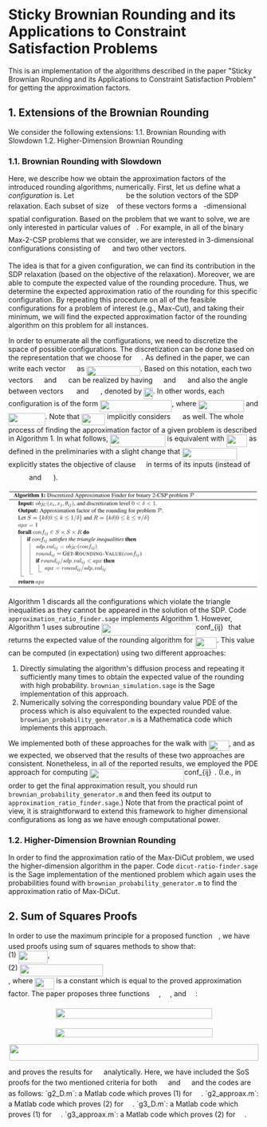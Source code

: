 # Sticky Brownian Rounding and its Applications to Constraint Satisfaction Problems
This is an implementation of the algorithms described in the paper "Sticky Brownian Rounding and its Applications 
to Constraint Satisfaction Problem" for getting the approximation factors.

## 1. Extensions of the Brownian Rounding
We consider the following extensions:
1.1. Brownian Rounding with Slowdown 
1.2. Higher-Dimension Brownian Rounding

### 1.1. Brownian Rounding with Slowdown
Here, we describe how we obtain the approximation factors of the introduced rounding algorithms, numerically.
First, let us define what a _configuration_ is. 
Let <img src="/tex/8eebf91f3af703a9133af119c2c48ce9.svg?invert_in_darkmode&sanitize=true" align=middle width=96.641589pt height=14.611878600000017pt/> be the solution vectors of the SDP relaxation.
Each subset of size <img src="/tex/2103f85b8b1477f430fc407cad462224.svg?invert_in_darkmode&sanitize=true" align=middle width=8.55596444999999pt height=22.831056599999986pt/> of these vectors forms a <img src="/tex/2103f85b8b1477f430fc407cad462224.svg?invert_in_darkmode&sanitize=true" align=middle width=8.55596444999999pt height=22.831056599999986pt/>-dimensional spatial configuration.
Based on the problem that we want to solve, we are only interested in particular values of <img src="/tex/2103f85b8b1477f430fc407cad462224.svg?invert_in_darkmode&sanitize=true" align=middle width=8.55596444999999pt height=22.831056599999986pt/>. For example, in all 
of the binary Max-2-CSP problems that we consider, we are interested in 3-dimensional configurations consisting of
<img src="/tex/e53bb0b68d306e5a270fe0f587e42ab8.svg?invert_in_darkmode&sanitize=true" align=middle width=16.529662049999992pt height=14.611878600000017pt/> and two other vectors.

The idea is that for a given configuration, we can find its contribution in the SDP relaxation (based on the objective of 
the relaxation).
Moreover, we are able to compute the expected value of the rounding procedure.
Thus, we determine the expected approximation ratio of the rounding for this specific configuration. 
By repeating this procedure on all of the feasible configurations for a problem of interest (e.g., Max-Cut), and taking 
their minimum, we will find the expected approximation factor of the rounding algorithm on this problem for all instances.

In order to enumerate all the configurations, we need to discretize the space of possible configurations.
The discretization can be done based on the representation that we choose for <img src="/tex/c4afd3f927cf5e7e191266f7350714e0.svg?invert_in_darkmode&sanitize=true" align=middle width=14.628015599999989pt height=14.611878600000017pt/>. 
As defined in the paper, we can write each vector <img src="/tex/c4afd3f927cf5e7e191266f7350714e0.svg?invert_in_darkmode&sanitize=true" align=middle width=14.628015599999989pt height=14.611878600000017pt/> as <img src="/tex/23aa6ff2687d438a348158229e09f895.svg?invert_in_darkmode&sanitize=true" align=middle width=107.98189049999998pt height=19.1781018pt/>. 
Based on this notation, each two vectors <img src="/tex/c4afd3f927cf5e7e191266f7350714e0.svg?invert_in_darkmode&sanitize=true" align=middle width=14.628015599999989pt height=14.611878600000017pt/> and <img src="/tex/96235a90d058ab0f9bc16c8a1a37aa49.svg?invert_in_darkmode&sanitize=true" align=middle width=16.08162434999999pt height=14.611878600000017pt/> can be realized by having <img src="/tex/9fc20fb1d3825674c6a279cb0d5ca636.svg?invert_in_darkmode&sanitize=true" align=middle width=14.045887349999989pt height=14.15524440000002pt/> and <img src="/tex/4d8443b72a1de913b4a3995119296c90.svg?invert_in_darkmode&sanitize=true" align=middle width=15.499497749999989pt height=14.15524440000002pt/> and 
also the angle between vectors <img src="/tex/e88edbf4c389f77c73137df563d51056.svg?invert_in_darkmode&sanitize=true" align=middle width=18.30379484999999pt height=14.611878600000017pt/> and <img src="/tex/607e620664d7cab446228b1147ec906e.svg?invert_in_darkmode&sanitize=true" align=middle width=19.75740524999999pt height=14.611878600000017pt/>, denoted by <img src="/tex/4b0c1c1a7f0970de2545973312f21072.svg?invert_in_darkmode&sanitize=true" align=middle width=18.472301099999992pt height=22.831056599999986pt/>. 
In other words, each configuration is of the form <img src="/tex/9b43195e4a51831d582b0cb8a47e76ed.svg?invert_in_darkmode&sanitize=true" align=middle width=144.3721818pt height=24.65753399999998pt/>, where <img src="/tex/39eeb375dd63994e249344baa2ae2eb4.svg?invert_in_darkmode&sanitize=true" align=middle width=91.46294685pt height=24.65753399999998pt/> and 
<img src="/tex/cda19f7637b915e58b1f45d3697c3b51.svg?invert_in_darkmode&sanitize=true" align=middle width=74.00294054999999pt height=24.65753399999998pt/>. 
Note that <img src="/tex/c2c1ffc64fafa0a3c1108be047c4c155.svg?invert_in_darkmode&sanitize=true" align=middle width=47.656260299999985pt height=22.831056599999986pt/> implicitly considers <img src="/tex/e53bb0b68d306e5a270fe0f587e42ab8.svg?invert_in_darkmode&sanitize=true" align=middle width=16.529662049999992pt height=14.611878600000017pt/> as well.
The whole process of finding the approximation factor of a given problem is described in Algorithm 1. 
In what follows, <img src="/tex/f19c5e6eb3a3636eb27cae3071665f74.svg?invert_in_darkmode&sanitize=true" align=middle width=110.72923784999999pt height=24.65753399999998pt/> is equivalent with <img src="/tex/d0f8ef7494681f6b5311e319113b1263.svg?invert_in_darkmode&sanitize=true" align=middle width=41.50739834999999pt height=24.65753399999998pt/> as defined in the preliminaries with a slight 
change that <img src="/tex/f19c5e6eb3a3636eb27cae3071665f74.svg?invert_in_darkmode&sanitize=true" align=middle width=110.72923784999999pt height=24.65753399999998pt/> explicitly states the objective of clause <img src="/tex/9b325b9e31e85137d1de765f43c0f8bc.svg?invert_in_darkmode&sanitize=true" align=middle width=12.92464304999999pt height=22.465723500000017pt/> in terms of its inputs 
(instead of <img src="/tex/b4186a7f11d640316d31f146ea79ef3f.svg?invert_in_darkmode&sanitize=true" align=middle width=37.67316464999999pt height=14.15524440000002pt/> and <img src="/tex/64f56542d8c96b6573f52b8e6135215f.svg?invert_in_darkmode&sanitize=true" align=middle width=20.15039564999999pt height=14.15524440000002pt/>).

![Algorithm 1](https://github.com/sabbasizadeh/brownian-rounding/blob/master/alg1.png "Algorithm 1")

Algorithm 1 discards all the configurations which violate the triangle inequalities as they cannot be appeared in the 
solution of the SDP.
Code `approximation_ratio_finder.sage` implements Algorithm 1.
However, Algorithm 1 uses subroutine <img src="/tex/f3778000bfc0ee846c972a558e10d161.svg?invert_in_darkmode&sanitize=true" align=middle width=189.68401319999998pt height=24.65753399999998pt/>conf_{ij}<img src="/tex/ee28c74bfb67b15c2001f65843f8c94a.svg?invert_in_darkmode&sanitize=true" align=middle width=6.39271709999999pt height=24.65753399999998pt/> that returns the expected value of the rounding algorithm
for <img src="/tex/3e7d30640ead2b8786a1d3fcfc827431.svg?invert_in_darkmode&sanitize=true" align=middle width=43.752127649999984pt height=22.831056599999986pt/>.
This value can be computed (in expectation) using two different approaches:
1. Directly simulating the algorithm's diffusion process and repeating it sufficiently many times to obtain the expected value of
the rounding with high probability.
`brownian_simulation.sage` is the Sage implementation of this approach.
2. Numerically solving the corresponding boundary value PDE of the process which is also equivalent to the expected rounded value. 
`brownian_probability_generator.m` is a Mathematica code which implements this approach.

We implemented both of these approaches for the walk with <img src="/tex/1924b0e737a1c5c085f6e7f1b0fa4840.svg?invert_in_darkmode&sanitize=true" align=middle width=40.713337499999994pt height=21.18721440000001pt/>, and as we expected, we observed that the results of these 
two approaches are consistent.
Nonetheless, in all of the reported results, we employed the PDE approach for computing <img src="/tex/f3778000bfc0ee846c972a558e10d161.svg?invert_in_darkmode&sanitize=true" align=middle width=189.68401319999998pt height=24.65753399999998pt/>conf_{ij}<img src="/tex/ee28c74bfb67b15c2001f65843f8c94a.svg?invert_in_darkmode&sanitize=true" align=middle width=6.39271709999999pt height=24.65753399999998pt/>. 
(I.e., in order to get the final approximation result, you should run `brownian_probability_generator.m` and then feed its 
output to `approximation_ratio_finder.sage`.)
Note that from the practical point of view, it is straightforward to extend this framework to higher dimensional configurations as
long as we have enough computational power.


### 1.2. Higher-Dimension Brownian Rounding
In order to find the approximation ratio of the Max-DiCut problem, we used the higher-dimension algorithm in the paper.
Code `dicut-ratio-finder.sage` is the Sage implementation of the mentioned problem which again uses the probabilities found with 
`brownian_probability_generator.m` to find the approximation ratio of Max-DiCut.

## 2. Sum of Squares Proofs 
In order to use the maximum principle for a proposed function <img src="/tex/3cf4fbd05970446973fc3d9fa3fe3c41.svg?invert_in_darkmode&sanitize=true" align=middle width=8.430376349999989pt height=14.15524440000002pt/>, we have used proofs using sum of squares methods 
to show that:  
(1) <img src="/tex/61df49547d4a5eea21a56dd1c368109c.svg?invert_in_darkmode&sanitize=true" align=middle width=59.03758904999999pt height=24.65753399999998pt/>,  
(2) <img src="/tex/a6bcb51f5330e091bc682b94229d5125.svg?invert_in_darkmode&sanitize=true" align=middle width=167.1426108pt height=24.65753399999998pt/>  
, where <img src="/tex/38078c5daea8c0c56efcfd83cf0afe4d.svg?invert_in_darkmode&sanitize=true" align=middle width=39.077121599999984pt height=22.648391699999998pt/> is a constant which is equal to the proved approximation factor.
The paper proposes three functions <img src="/tex/a50c3a6cce0c5b640cc5bef1d62b99bd.svg?invert_in_darkmode&sanitize=true" align=middle width=14.393129849999989pt height=14.15524440000002pt/>, <img src="/tex/3a0999540a345758e8259a30f523c1c9.svg?invert_in_darkmode&sanitize=true" align=middle width=14.393129849999989pt height=14.15524440000002pt/>, and <img src="/tex/216062a7dbe9fffb932503cbaf2b6fcc.svg?invert_in_darkmode&sanitize=true" align=middle width=14.393129849999989pt height=14.15524440000002pt/>:  
<p align="center"><img src="/tex/4e439908eadd690a655edba5605a50a7.svg?invert_in_darkmode&sanitize=true" align=middle width=313.14469065pt height=20.91216765pt/></p>  
<p align="center"><img src="/tex/1ea7292e3e9cf1a3d9796f1e65eb291b.svg?invert_in_darkmode&sanitize=true" align=middle width=316.79773124999997pt height=18.312383099999998pt/></p>  
<p align="center"><img src="/tex/49e9b6e32c4d2a82903e7187c904df9b.svg?invert_in_darkmode&sanitize=true" align=middle width=500.21000204999996pt height=32.990165999999995pt/></p>  
and proves the results for <img src="/tex/a50c3a6cce0c5b640cc5bef1d62b99bd.svg?invert_in_darkmode&sanitize=true" align=middle width=14.393129849999989pt height=14.15524440000002pt/> analytically. Here, we have included the SoS proofs for the two mentioned criteria for both 
<img src="/tex/3a0999540a345758e8259a30f523c1c9.svg?invert_in_darkmode&sanitize=true" align=middle width=14.393129849999989pt height=14.15524440000002pt/> and <img src="/tex/216062a7dbe9fffb932503cbaf2b6fcc.svg?invert_in_darkmode&sanitize=true" align=middle width=14.393129849999989pt height=14.15524440000002pt/> and the codes are as follows:  
`g2_D.m`: a Matlab code which proves (1) for <img src="/tex/3a0999540a345758e8259a30f523c1c9.svg?invert_in_darkmode&sanitize=true" align=middle width=14.393129849999989pt height=14.15524440000002pt/>.  
`g2_approax.m`: a Matlab code which proves (2) for <img src="/tex/3a0999540a345758e8259a30f523c1c9.svg?invert_in_darkmode&sanitize=true" align=middle width=14.393129849999989pt height=14.15524440000002pt/>.  
`g3_D.m`: a Matlab code which proves (1) for <img src="/tex/216062a7dbe9fffb932503cbaf2b6fcc.svg?invert_in_darkmode&sanitize=true" align=middle width=14.393129849999989pt height=14.15524440000002pt/>.  
`g3_approax.m`: a Matlab code which proves (2) for <img src="/tex/216062a7dbe9fffb932503cbaf2b6fcc.svg?invert_in_darkmode&sanitize=true" align=middle width=14.393129849999989pt height=14.15524440000002pt/>.

